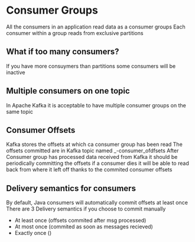 # Consumer Groups

All the consumers in an application read data as a consumer groups
Each consumer within a group reads from exclusive partitions

## What if too many consumers?

If you have more consuymers than partitions some consumers will be inactive

## Multiple consumers on one topic

In Apache Kafka it is acceptable to have multiple consumer groups on the same topic

## Consumer Offsets

Kafka stores the offsets at which ca consumer group has been read
The offsets committed are in Kafka topic named _-consumer_ofdfsets
After Consumer group has processed data received from Kafka it should be periodically committing the offsets
if a consumer dies it will be able to read back from where it left off thanks to the commited consumer offsets

## Delivery semantics for consumers

By default, Java consumers will automatically commit offsets at least once
There are 3 Delivery semantics if you choose to commit manually
- At least once (offsets commited after msg processed)
- At most once (commited as soon as messages recieved)
- Exactly once ()